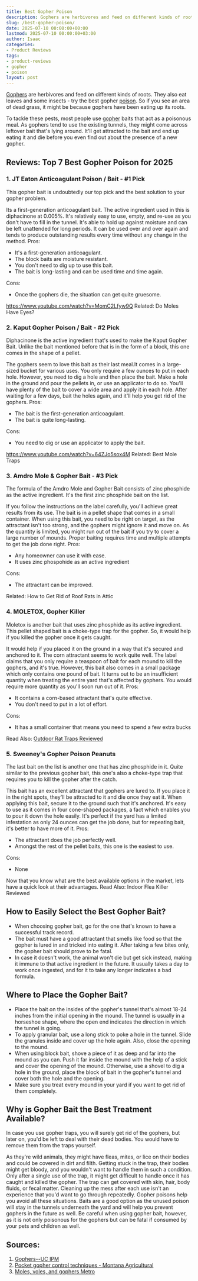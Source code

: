 ```yaml
---
title: Best Gopher Poison
description: Gophers are herbivores and feed on different kinds of roots. They also eat leaves and some insects - try the best gopher poison. So if you see an area of dead...
slug: /best-gopher-poison/
date: 2025-07-10 00:00:00+00:00
lastmod: 2025-07-10 00:00:00+03:00
author: Isaac
categories:
- Product Reviews
tags:
- product-reviews
- gopher
- poison
layout: post
---
```

[Gophers](http://ipm.ucanr.edu/PMG/PESTNOTES/pn7433.html)
are herbivores and feed on different kinds of roots. They also eat leaves and some insects -
try the best gopher [poison](https://pestpolicy.com/best-poison-for-squirrels/).
So if you see an area of dead grass, it might be because gophers have been eating up its roots.

To tackle these pests, most people use [gopher](https://pestpolicy.com/best-gopher-traps/) baits that act as a poisonous meal.
As gophers tend to use the existing tunnels, they might come across leftover bait that's lying around. It'll get attracted to the bait and end up eating it and die before you even find out about the presence of a new gopher.
## Reviews: Top 7 Best Gopher Poison for 2025
### **1. JT Eaton Anticoagulant Poison / Bait - #1 Pick**
This gopher bait is undoubtedly our top pick and the best solution to your gopher problem.




Its a first-generation anticoagulant bait. The active ingredient used in this is diphacinone at 0.005%.
It's relatively easy to use, empty, and re-use as you don't have to fill in the tunnel. It's able to hold up against moisture and can be left unattended for long periods.
It can be used over and over again and tends to produce outstanding results every time without any change in the method.
Pros:
- It's a first-generation anticoagulant.
- The block baits are moisture resistant.
- You don't need to dig up to use this bait.
- The bait is long-lasting and can be used time and time again.

Cons:
- Once the gophers die, the situation can get quite gruesome.

https://www.youtube.com/watch?v=MomC2Lfyw9Q
Related:
Do Moles Have Eyes?
### **2. Kaput Gopher Poison / Bait - #2 Pick**
Diphacinone is the active ingredient that's used to make the Kaput Gopher Bait. Unlike the bait mentioned before that is in the form of a block, this one comes in the shape of a pellet.




The gophers seem to love this bait as their last meal.It comes in a large-sized bucket for various uses. You only require a few ounces to put in each hole. However, you need to dig a hole and then place the bait.
Make a hole in the ground and pour the pellets in, or use an applicator to do so. You'll have plenty of the bait to cover a wide area and apply it in each hole.
After waiting for a few days, bait the holes again, and it'll help you get rid of the gophers.
Pros:
- The bait is the first-generation anticoagulant.
- The bait is quite long-lasting.

Cons:
- You need to dig or use an applicator to apply the bait.

https://www.youtube.com/watch?v=64ZJo5sox4M
Related:
Best Mole Traps
### **3. Amdro Mole & Gopher Bait - #3 Pick**
The formula of the Amdro Mole and Gopher Bait consists of zinc phosphide as the active ingredient. It's the first zinc phosphide bait on the list.




If you follow the instructions on the label carefully, you'll achieve great results from its use.
The bait is in a pellet shape that comes in a small container. When using this bait, you need to be right on target, as the attractant isn't too strong, and the gophers might ignore it and move on.
As the quantity is limited, you might run out of the bait if you try to cover a large number of mounds. Proper baiting requires time and multiple attempts to get the job done right.
Pros:
- Any homeowner can use it with ease.
- It uses zinc phospohide as an active ingredient

Cons:
- The attractant can be improved.

Related:
How to Get Rid of Roof Rats in Attic
### **4. MOLETOX, Gopher Killer**
Moletox is another bait that uses zinc phosphide as its active ingredient. This pellet shaped bait is a choke-type trap for the gopher. So, it would help if you killed the gopher once it gets caught.




It would help if you placed it on the ground in a way that it's secured and anchored to it. The corn attractant seems to work quite well.
The label claims that you only require a teaspoon of bait for each mound to kill the gophers, and it's true.
However, this bait also comes in a small package which only contains one pound of bait.
It turns out to be an insufficient quantity when treating the entire yard that's affected by gophers. You would require more quantity as you'll soon run out of it.
Pros:
- It contains a corn-based attractant that's quite effective.
- You don't need to put in a lot of effort.

Cons:
- It has a small container that means you need to spend a few extra bucks

Read Also:
[Outdoor Rat Traps Reviewed](https://pestpolicy.com/best-outdoor-rat-traps/)
### **5. Sweeney's Gopher Poison Peanuts**
The last bait on the list is another one that has zinc phosphide in it. Quite similar to the previous gopher bait, this one's also a choke-type trap that requires you to kill the gopher after the catch.

This bait has an excellent attractant that gophers are lured to. If you place it in the right spots, they'll be attracted to it and die once they eat it.
When applying this bait, secure it to the ground such that it's anchored. It's easy to use as it comes in four cone-shaped packages, a fact which enables you to pour it down the hole easily.
It's perfect if the yard has a limited infestation as only 24 ounces can get the job done, but for repeating bait, it's better to have more of it.
Pros:
- The attractant does the job perfectly well.
- Amongst the rest of the pellet baits, this one is the easiest to use.

Cons:
- None

Now that you know what are the best available options in the market, lets have a quick look at their advantages.
Read Also:
Indoor Flea Killer Reviewed
## How to Easily Select the Best Gopher Bait?
- When choosing gopher bait, go for the one that's known to have a successful track record.
- The bait must have a good attractant that smells like food so that the gopher is lured in and tricked into eating it. After taking a few bites only, the gopher bait should prove to be fatal.
- In case it doesn't work, the animal won't die but get sick instead, making it immune to that active ingredient in the future. It usually takes a day to work once ingested, and for it to take any longer indicates a bad formula.
## Where to Place the Gopher Bait?
- Place the bait on the insides of the gopher's tunnel that's almost 18-24 inches from the initial opening in the mound. The tunnel is usually in a horseshoe shape, where the open end indicates the direction in which the tunnel is going.
- To apply granular bait, use a long stick to poke a hole in the tunnel. Slide the granules inside and cover up the hole again. Also, close the opening to the mound.
- When using block bait, shove a piece of it as deep and far into the mound as you can. Push it far inside the mound with the help of a stick and cover the opening of the mound. Otherwise, use a shovel to dig a hole in the ground, place the block of bait in the gopher's tunnel and cover both the hole and the opening.
- Make sure you treat every mound in your yard if you want to get rid of them completely.
## Why is Gopher Bait the Best Treatment Available?
In case you use gopher traps, you will surely get rid of the gophers, but later on, you'd be left to deal with their dead bodies. You would have to remove them from the traps yourself.




As they're wild animals, they might have fleas, mites, or lice on their bodies and could be covered in dirt and filth. Getting stuck in the trap, their bodies might get bloody, and you wouldn't want to handle them in such a condition.
Only after a single use of the trap, it might get difficult to handle once it has caught and killed the gopher. The trap can get covered with skin, hair, body fluids, or fecal matter. Cleaning up the mess after each use isn't an experience that you'd want to go through repeatedly.
Gopher poisons help you avoid all these situations. Baits are a good option as the unused poison will stay in the tunnels underneath the yard and will help you prevent gophers in the future as well.
Be careful when using gopher bait, however, as it is not only poisonous for the gophers but can be fatal if consumed by your pets and children as well.
## Sources:
1. [Gophers--UC IPM](http://ipm.ucanr.edu/QT/gopherscard.html)
2. [Pocket gopher control techniques - Montana Agricultural](http://agresearch.montana.edu/wtarc/producerinfo/entomology-insect-ecology/Gofers/MTFactSheet.pdf)
3. [Moles, voles, and gophers  Metro](https://www.oregonmetro.gov/tools-living/yard-and-garden/garden-problems/moles-voles-and-gophers)